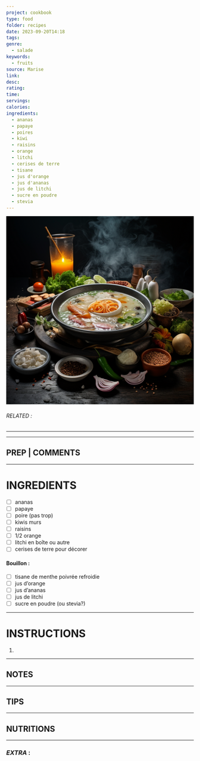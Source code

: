 ```yaml
---
project: cookbook
type: food
folder: recipes
date: 2023-09-20T14:18
tags: 
genre:
  - salade
keywords:
  - fruits
source: Marise
link: 
desc: 
rating: 
time: 
servings: 
calories: 
ingredients:
  - ananas
  - papaye
  - poires
  - kiwi
  - raisins
  - orange
  - litchi
  - cerises de terre
  - tisane
  - jus d'orange
  - jus d'ananas
  - jus de litchi
  - sucre en poudre
  - stevia
---
```


![IMAGE](_default.png)

###### *RELATED* : 
---


---
## PREP | COMMENTS



---
# INGREDIENTS

- [ ] ananas
- [ ] papaye
- [ ] poire (pas trop)
- [ ] kiwis murs
- [ ] raisins
- [ ] 1/2 orange 
- [ ] litchi en boîte ou autre
- [ ] cerises de terre pour décorer
  
#### Bouillon : 

- [ ] tisane de menthe poivrée refroidie
- [ ] jus d’orange
- [ ] jus d’ananas
- [ ] jus de litchi
- [ ] sucre en poudre (ou stevia?)

---
# INSTRUCTIONS

1. 

---
## NOTES



---
## TIPS



---
## NUTRITIONS



---
### *EXTRA* :



